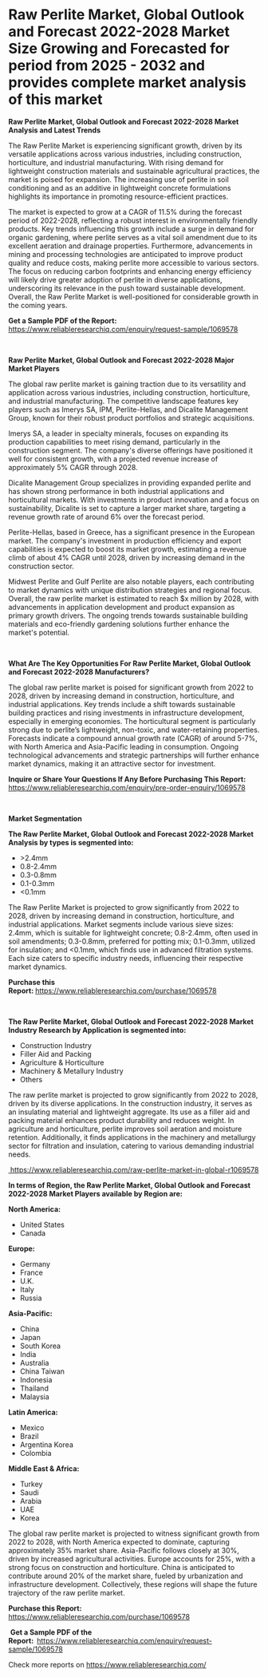<p><h1>Raw Perlite Market, Global Outlook and Forecast 2022-2028 Market Size Growing and Forecasted for period from 2025 - 2032 and provides complete market analysis of this market</h1></p><p><strong>Raw Perlite Market, Global Outlook and Forecast 2022-2028 Market Analysis and Latest Trends</strong></p>
<p><p>The Raw Perlite Market is experiencing significant growth, driven by its versatile applications across various industries, including construction, horticulture, and industrial manufacturing. With rising demand for lightweight construction materials and sustainable agricultural practices, the market is poised for expansion. The increasing use of perlite in soil conditioning and as an additive in lightweight concrete formulations highlights its importance in promoting resource-efficient practices.</p><p>The market is expected to grow at a CAGR of 11.5% during the forecast period of 2022-2028, reflecting a robust interest in environmentally friendly products. Key trends influencing this growth include a surge in demand for organic gardening, where perlite serves as a vital soil amendment due to its excellent aeration and drainage properties. Furthermore, advancements in mining and processing technologies are anticipated to improve product quality and reduce costs, making perlite more accessible to various sectors. The focus on reducing carbon footprints and enhancing energy efficiency will likely drive greater adoption of perlite in diverse applications, underscoring its relevance in the push toward sustainable development. Overall, the Raw Perlite Market is well-positioned for considerable growth in the coming years.</p></p>
<p><strong>Get a Sample PDF of the Report:&nbsp;</strong> <a href="https://www.reliableresearchiq.com/enquiry/request-sample/1069578?utm_campaign=2797&utm_medium=2&utm_source=Github&utm_content=ia&utm_term=21032025&utm_id=raw-perlite-market-global-outlook-and-forecast-2022-2028">https://www.reliableresearchiq.com/enquiry/request-sample/1069578</a></p>
<p>&nbsp;</p>
<p><strong>Raw Perlite Market, Global Outlook and Forecast 2022-2028 Major Market Players</strong></p>
<p><p>The global raw perlite market is gaining traction due to its versatility and application across various industries, including construction, horticulture, and industrial manufacturing. The competitive landscape features key players such as Imerys SA, IPM, Perlite-Hellas, and Dicalite Management Group, known for their robust product portfolios and strategic acquisitions.</p><p>Imerys SA, a leader in specialty minerals, focuses on expanding its production capabilities to meet rising demand, particularly in the construction segment. The company's diverse offerings have positioned it well for consistent growth, with a projected revenue increase of approximately 5% CAGR through 2028.</p><p>Dicalite Management Group specializes in providing expanded perlite and has shown strong performance in both industrial applications and horticultural markets. With investments in product innovation and a focus on sustainability, Dicalite is set to capture a larger market share, targeting a revenue growth rate of around 6% over the forecast period.</p><p>Perlite-Hellas, based in Greece, has a significant presence in the European market. The company's investment in production efficiency and export capabilities is expected to boost its market growth, estimating a revenue climb of about 4% CAGR until 2028, driven by increasing demand in the construction sector.</p><p>Midwest Perlite and Gulf Perlite are also notable players, each contributing to market dynamics with unique distribution strategies and regional focus. Overall, the raw perlite market is estimated to reach $x million by 2028, with advancements in application development and product expansion as primary growth drivers. The ongoing trends towards sustainable building materials and eco-friendly gardening solutions further enhance the market's potential.</p></p>
<p>&nbsp;</p>
<p><strong>What Are The Key Opportunities For Raw Perlite Market, Global Outlook and Forecast 2022-2028 Manufacturers?</strong></p>
<p><p>The global raw perlite market is poised for significant growth from 2022 to 2028, driven by increasing demand in construction, horticulture, and industrial applications. Key trends include a shift towards sustainable building practices and rising investments in infrastructure development, especially in emerging economies. The horticultural segment is particularly strong due to perlite’s lightweight, non-toxic, and water-retaining properties. Forecasts indicate a compound annual growth rate (CAGR) of around 5-7%, with North America and Asia-Pacific leading in consumption. Ongoing technological advancements and strategic partnerships will further enhance market dynamics, making it an attractive sector for investment.</p></p>
<p><strong>Inquire or Share Your Questions If Any Before Purchasing This Report:</strong> <a href="https://www.reliableresearchiq.com/enquiry/pre-order-enquiry/1069578?utm_campaign=2797&utm_medium=2&utm_source=Github&utm_content=ia&utm_term=21032025&utm_id=raw-perlite-market-global-outlook-and-forecast-2022-2028">https://www.reliableresearchiq.com/enquiry/pre-order-enquiry/1069578</a></p>
<p>&nbsp;</p>
<p><strong>Market Segmentation</strong></p>
<p><strong>The Raw Perlite Market, Global Outlook and Forecast 2022-2028 Market Analysis by types is segmented into:</strong></p>
<p><ul><li>>2.4mm</li><li>0.8-2.4mm</li><li>0.3-0.8mm</li><li>0.1-0.3mm</li><li><0.1mm</li></ul></p>
<p><p>The Raw Perlite Market is projected to grow significantly from 2022 to 2028, driven by increasing demand in construction, horticulture, and industrial applications. Market segments include various sieve sizes: 2.4mm, which is suitable for lightweight concrete; 0.8-2.4mm, often used in soil amendments; 0.3-0.8mm, preferred for potting mix; 0.1-0.3mm, utilized for insulation; and <0.1mm, which finds use in advanced filtration systems. Each size caters to specific industry needs, influencing their respective market dynamics.</p></p>
<p><strong>Purchase this Report:&nbsp;</strong><a href="https://www.reliableresearchiq.com/purchase/1069578?utm_campaign=2797&utm_medium=2&utm_source=Github&utm_content=ia&utm_term=21032025&utm_id=raw-perlite-market-global-outlook-and-forecast-2022-2028">https://www.reliableresearchiq.com/purchase/1069578</a></p>
<p>&nbsp;</p>
<p><strong>The Raw Perlite Market, Global Outlook and Forecast 2022-2028 Market Industry Research by Application is segmented into:</strong></p>
<p><ul><li>Construction Industry</li><li>Filler Aid and Packing</li><li>Agriculture & Horticulture</li><li>Machinery & Metallury Industry</li><li>Others</li></ul></p>
<p><p>The raw perlite market is projected to grow significantly from 2022 to 2028, driven by its diverse applications. In the construction industry, it serves as an insulating material and lightweight aggregate. Its use as a filler aid and packing material enhances product durability and reduces weight. In agriculture and horticulture, perlite improves soil aeration and moisture retention. Additionally, it finds applications in the machinery and metallurgy sector for filtration and insulation, catering to various demanding industrial needs.</p></p>
<p><a href="https://www.reliableresearchiq.com/raw-perlite-market-in-global-r1069578?utm_campaign=2797&utm_medium=2&utm_source=Github&utm_content=ia&utm_term=21032025&utm_id=raw-perlite-market-global-outlook-and-forecast-2022-2028">&nbsp;https://www.reliableresearchiq.com/raw-perlite-market-in-global-r1069578</a></p>
<p><strong>In terms of Region, the Raw Perlite Market, Global Outlook and Forecast 2022-2028 Market Players available by Region are:</strong></p>
<p>
    <p> <strong> North America: </strong>
        <ul>
            <li>United States</li>
            <li>Canada</li>
        </ul>
        </p> 
    <p> <strong> Europe: </strong>
        <ul>
            <li>Germany</li>
            <li>France</li>
            <li>U.K.</li>
            <li>Italy</li>
            <li>Russia</li>
        </ul>
        </p> 
    <p> <strong> Asia-Pacific: </strong>
        <ul>
            <li>China</li>
            <li>Japan</li>
            <li>South Korea</li>
            <li>India</li>
            <li>Australia</li>
            <li>China Taiwan</li>
            <li>Indonesia</li>
            <li>Thailand</li>
            <li>Malaysia</li>
        </ul>
        </p> 
    <p> <strong> Latin America: </strong>
        <ul>
            <li>Mexico</li>
            <li>Brazil</li>
            <li>Argentina Korea</li>
            <li>Colombia</li>
        </ul>
        </p> 
    <p> <strong> Middle East & Africa: </strong>
        <ul>
            <li>Turkey</li>
            <li>Saudi</li>
            <li>Arabia</li>
            <li>UAE</li>
            <li>Korea</li>
        </ul>
    </p>
    </p>
<p><p>The global raw perlite market is projected to witness significant growth from 2022 to 2028, with North America expected to dominate, capturing approximately 35% market share. Asia-Pacific follows closely at 30%, driven by increased agricultural activities. Europe accounts for 25%, with a strong focus on construction and horticulture. China is anticipated to contribute around 20% of the market share, fueled by urbanization and infrastructure development. Collectively, these regions will shape the future trajectory of the raw perlite market.</p></p>
<p><strong>Purchase this Report: </strong><a href="https://www.reliableresearchiq.com/purchase/1069578?utm_campaign=2797&utm_medium=2&utm_source=Github&utm_content=ia&utm_term=21032025&utm_id=raw-perlite-market-global-outlook-and-forecast-2022-2028">https://www.reliableresearchiq.com/purchase/1069578</a></p>
<p>&nbsp;<strong>Get a Sample PDF of the Report:&nbsp;&nbsp;</strong><a href="https://www.reliableresearchiq.com/enquiry/request-sample/1069578?utm_campaign=2797&utm_medium=2&utm_source=Github&utm_content=ia&utm_term=21032025&utm_id=raw-perlite-market-global-outlook-and-forecast-2022-2028">https://www.reliableresearchiq.com/enquiry/request-sample/1069578</a></p>
<p><strong></strong></p>
<p>Check more reports on <a href="https://www.reliableresearchiq.com/?utm_campaign=2797&utm_medium=2&utm_source=Github&utm_content=ia&utm_term=21032025&utm_id=raw-perlite-market-global-outlook-and-forecast-2022-2028">https://www.reliableresearchiq.com/</a></p>